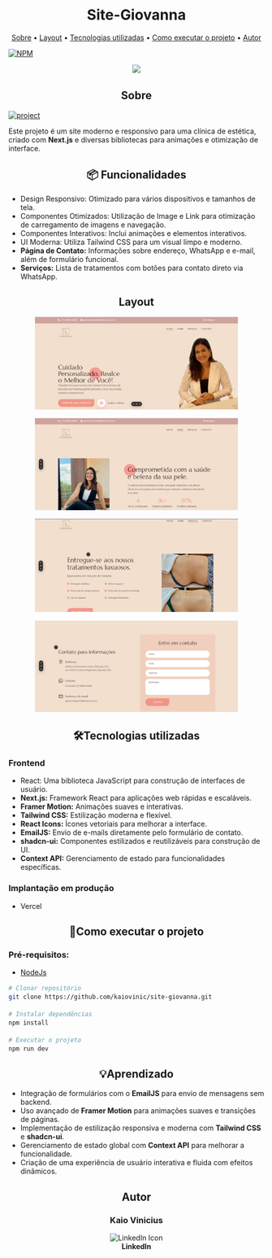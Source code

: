 [PROJECT__URL]:https://my-portfolio-xi-eight-43.vercel.app/
[PROJECT__BADGE]: https://img.shields.io/badge/📱Visit_this_project-000?style=for-the-badge&logo=project

<h1 align="center" style="font-weight: bold;">Site-Giovanna</h1>
<p align="center">
 <a href="#sobre">Sobre</a> • 
 <a href="#layout">Layout</a> • 
  <a href="#tecnologias">Tecnologias utilizadas</a> • 
  <a href="#start">Como executar o projeto</a> •
 <a href="#autor">Autor</a>
</p>

[![NPM](https://img.shields.io/npm/l/react)](https://github.com/kaiovinic/my-portfolio/blob/main/LICENSE)


<p align="center">
  <a href="https://skillicons.dev">
    <img src="https://skillicons.dev/icons?i=js,nextjs,nodejs,tailwind,npm,git,html,css,vercel,vscode" />
  </a>
</p>

<h2 id="sobre" align="center">Sobre</h2>

[![project][PROJECT__BADGE]][PROJECT__URL]

<p>Este projeto é um site moderno e responsivo para uma clínica de estética, criado com <strong>Next.js</strong> e diversas bibliotecas para animações e otimização de interface. </p>

<h2 align="center">📦 Funcionalidades</h2>
<ul>
  <li>Design Responsivo: Otimizado para vários dispositivos e tamanhos de tela.</li>
  <li>Componentes Otimizados: Utilização de Image e Link para otimização de carregamento de imagens e navegação.</li>
  <li>Componentes Interativos: Inclui animações e elementos interativos.</li>
  <li>UI Moderna: Utiliza Tailwind CSS para um visual limpo e moderno.</li>
  <li><strong>Página de Contato:</strong> Informações sobre endereço, WhatsApp e e-mail, além de formulário funcional.</li>
  <li><strong>Serviços:</strong> Lista de tratamentos com botões para contato direto via WhatsApp.</li>

</ul>

<h2 align="center" id="layout">Layout</h2>
<p align="center">
    <img src="https://github.com/kaiovinic/site-giovanna/blob/main/public/tela01.png" alt="Tela 01" width="400px">
</p>
<p align="center">
    <img src="https://github.com/kaiovinic/site-giovanna/blob/main/public/tela02.png" alt="Tela 02" width="400px">
</p>
<p align="center">
    <img src="https://github.com/kaiovinic/site-giovanna/blob/main/public/tela03.png" alt="Tela 03" width="400px">
</p>
<p align="center">
    <img src="https://github.com/kaiovinic/site-giovanna/blob/main/public/tela04.png" alt="Tela 04" width="400px">
</p>

<h2 align="center" id="tecnologias">🛠️Tecnologias utilizadas</h2>
<h3>Frontend</h3>
<ul>
 <li>React: Uma biblioteca JavaScript para construção de interfaces de usuário.</li>
 <li><strong>Next.js:</strong> Framework React para aplicações web rápidas e escaláveis.</li>
 <li><strong>Framer Motion:</strong> Animações suaves e interativas.</li>
 <li><strong>Tailwind CSS:</strong> Estilização moderna e flexível.</li>
 <li><strong>React Icons:</strong> Ícones vetoriais para melhorar a interface.</li>
 <li><strong>EmailJS:</strong> Envio de e-mails diretamente pelo formulário de contato.</li>
 <li><strong>shadcn-ui:</strong> Componentes estilizados e reutilizáveis para construção de UI.</li>
 <li><strong>Context API:</strong> Gerenciamento de estado para funcionalidades específicas.</li>
</ul>

<h3>Implantação em produção</h3>
<ul>
  <li>Vercel</li>
</ul>

<h2 align="center" id="start">🚀Como executar o projeto</h2>
<h3>Pré-requisitos:</h3>
<ul>
  <li><a href="https://nodejs.org/pt/download/prebuilt-installer">NodeJs</a></li>
</ul>

```bash
# Clonar repositório
git clone https://github.com/kaiovinic/site-giovanna.git

# Instalar dependências
npm install

# Executar o projeto
npm run dev
```

<h2 " align="center">💡Aprendizado</h2>
<ul>
    <li>Integração de formulários com o <strong>EmailJS</strong> para envio de mensagens sem backend.</li>
    <li>Uso avançado de <strong>Framer Motion</strong> para animações suaves e transições de páginas.</li>
    <li>Implementação de estilização responsiva e moderna com <strong>Tailwind CSS</strong> e <strong>shadcn-ui</strong>.</li>
    <li>Gerenciamento de estado global com <strong>Context API</strong> para melhorar a funcionalidade.</li>
    <li>Criação de uma experiência de usuário interativa e fluida com efeitos dinâmicos.</li>
</ul>

<h2 align="center" id="autor">Autor</h2>
<h3 align="center">Kaio Vinicius</h3>
<p align="center">
  <a href="https://www.linkedin.com/in/kaioviniciussilva/" style="text-decoration: none;">
    <img src="https://skillicons.dev/icons?i=linkedin" alt="LinkedIn Icon" />
    <br>
    <span style="font-weight: bold; text-decoration: none;">LinkedIn</span>
  </a>
</p>


